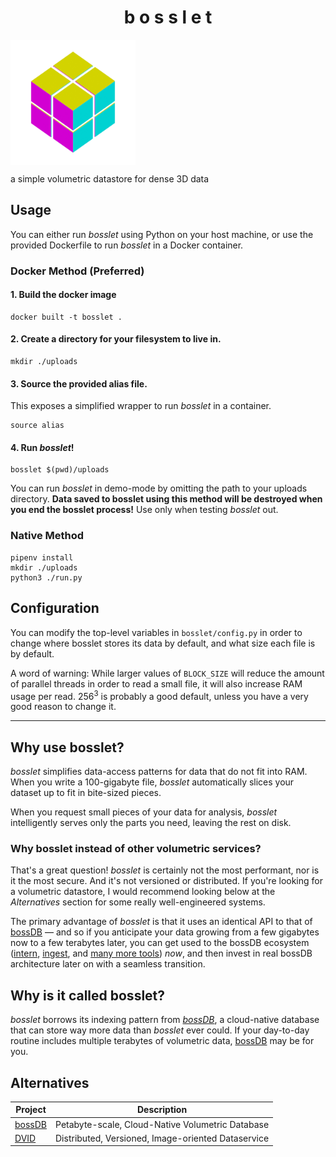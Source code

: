 <p align="center">
<h1 align="center"> b o s s l e t</h1>
<img align="center" width="200" src="./logo.png" />
<p>a simple volumetric datastore for dense 3D data</p>
</p>

## Usage

You can either run *bosslet* using Python on your host machine, or use the provided Dockerfile to run *bosslet* in a Docker container.

### Docker Method (Preferred)

#### 1. Build the docker image

```shell
docker built -t bosslet .
```

#### 2. Create a directory for your filesystem to live in.

```shell
mkdir ./uploads
```

#### 3. Source the provided alias file.

This exposes a simplified wrapper to run *bosslet* in a container.

```shell
source alias
```

#### 4. Run *bosslet*!

```shell
bosslet $(pwd)/uploads
```

You can run *bosslet* in demo-mode by omitting the path to your uploads directory. **Data saved to bosslet using this method will be destroyed when you end the bosslet process!** Use only when testing *bosslet* out.

### Native Method

```shell
pipenv install
mkdir ./uploads
python3 ./run.py
```

## Configuration

You can modify the top-level variables in `bosslet/config.py` in order to change where bosslet stores its data by default, and what size each file is by default.

A word of warning: While larger values of `BLOCK_SIZE` will reduce the amount of parallel threads in order to read a small file, it will also increase RAM usage per read. 256<sup>3</sup> is probably a good default, unless you have a very good reason to change it.

---

## Why use bosslet?

*bosslet* simplifies data-access patterns for data that do not fit into RAM. When you write a 100-gigabyte file, *bosslet* automatically slices your dataset up to fit in bite-sized pieces.

When you request small pieces of your data for analysis, *bosslet* intelligently serves only the parts you need, leaving the rest on disk.

### Why bosslet instead of other volumetric services?

That's a great question! *bosslet* is certainly not the most performant, nor is it the most secure. And it's not versioned or distributed. If you're looking for a volumetric datastore, I would recommend looking below at the _Alternatives_ section for some really well-engineered systems.

The primary advantage of *bosslet* is that it uses an identical API to that of [bossDB](https://bossdb.org) — and so if you anticipate your data growing from a few gigabytes now to a few terabytes later, you can get used to the bossDB ecosystem ([intern](https://https://github.com/jhuapl-boss/intern), [ingest](https://github.com/jhuapl-boss/ingest-client), and [many more tools](https://github.com/aplbrain/)) _now_, and then invest in real bossDB architecture later on with a seamless transition.

## Why is it called bosslet?

*bosslet* borrows its indexing pattern from _[bossDB](https://bossdb.org)_, a cloud-native database that can store way more data than *bosslet* ever could. If your day-to-day routine includes multiple terabytes of volumetric data, [bossDB](https://bossdb.org) may be for you.

## Alternatives

| Project | Description |
|---------|-------------|
| [bossDB](https://bossdb.org) | Petabyte-scale, Cloud-Native Volumetric Database |
| [DVID](https://github.com/janelia-flyem/dvid) | Distributed, Versioned, Image-oriented Dataservice
